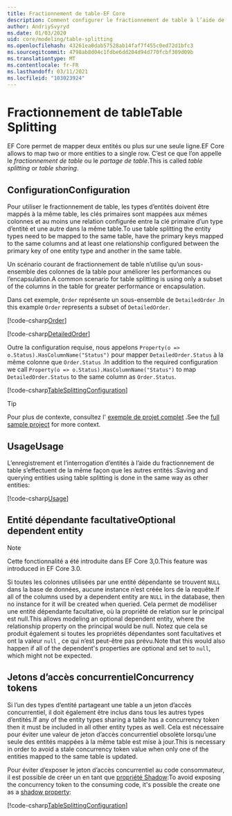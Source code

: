 ```yaml
---
title: Fractionnement de table-EF Core
description: Comment configurer le fractionnement de table à l’aide de Entity Framework Core
author: AndriySvyryd
ms.date: 01/03/2020
uid: core/modeling/table-splitting
ms.openlocfilehash: 43261ea0dab57528ab14faf7f455c0ed72d1bfc3
ms.sourcegitcommit: 4798ab8d04c1fdbe6dd204d94d770fcbf309d09b
ms.translationtype: MT
ms.contentlocale: fr-FR
ms.lasthandoff: 03/11/2021
ms.locfileid: "103023924"
---
```

# <a name="table-splitting"></a><span data-ttu-id="62b52-103">Fractionnement de table</span><span class="sxs-lookup"><span data-stu-id="62b52-103">Table Splitting</span></span>

<span data-ttu-id="62b52-104">EF Core permet de mapper deux entités ou plus sur une seule ligne.</span><span class="sxs-lookup"><span data-stu-id="62b52-104">EF Core allows to map two or more entities to a single row.</span></span> <span data-ttu-id="62b52-105">C’est ce que l’on appelle le _fractionnement de table_ ou le _partage de table_.</span><span class="sxs-lookup"><span data-stu-id="62b52-105">This is called _table splitting_ or _table sharing_.</span></span>

## <a name="configuration"></a><span data-ttu-id="62b52-106">Configuration</span><span class="sxs-lookup"><span data-stu-id="62b52-106">Configuration</span></span>

<span data-ttu-id="62b52-107">Pour utiliser le fractionnement de table, les types d’entités doivent être mappés à la même table, les clés primaires sont mappées aux mêmes colonnes et au moins une relation configurée entre la clé primaire d’un type d’entité et une autre dans la même table.</span><span class="sxs-lookup"><span data-stu-id="62b52-107">To use table splitting the entity types need to be mapped to the same table, have the primary keys mapped to the same columns and at least one relationship configured between the primary key of one entity type and another in the same table.</span></span>

<span data-ttu-id="62b52-108">Un scénario courant de fractionnement de table n’utilise qu’un sous-ensemble des colonnes de la table pour améliorer les performances ou l’encapsulation.</span><span class="sxs-lookup"><span data-stu-id="62b52-108">A common scenario for table splitting is using only a subset of the columns in the table for greater performance or encapsulation.</span></span>

<span data-ttu-id="62b52-109">Dans cet exemple, `Order` représente un sous-ensemble de `DetailedOrder` .</span><span class="sxs-lookup"><span data-stu-id="62b52-109">In this example `Order` represents a subset of `DetailedOrder`.</span></span>

[!code-csharp[Order](../../../samples/core/Modeling/TableSplitting/Order.cs?name=Order)]

[!code-csharp[DetailedOrder](../../../samples/core/Modeling/TableSplitting/DetailedOrder.cs?name=DetailedOrder)]

<span data-ttu-id="62b52-110">Outre la configuration requise, nous appelons `Property(o => o.Status).HasColumnName("Status")` pour mapper `DetailedOrder.Status` à la même colonne que `Order.Status` .</span><span class="sxs-lookup"><span data-stu-id="62b52-110">In addition to the required configuration we call `Property(o => o.Status).HasColumnName("Status")` to map `DetailedOrder.Status` to the same column as `Order.Status`.</span></span>

[!code-csharp[TableSplittingConfiguration](../../../samples/core/Modeling/TableSplitting/TableSplittingContext.cs?name=TableSplitting)]

> [!TIP]
> <span data-ttu-id="62b52-111">Pour plus de contexte, consultez l' [exemple de projet complet](https://github.com/dotnet/EntityFramework.Docs/tree/main/samples/core/Modeling/TableSplitting) .</span><span class="sxs-lookup"><span data-stu-id="62b52-111">See the [full sample project](https://github.com/dotnet/EntityFramework.Docs/tree/main/samples/core/Modeling/TableSplitting) for more context.</span></span>

## <a name="usage"></a><span data-ttu-id="62b52-112">Usage</span><span class="sxs-lookup"><span data-stu-id="62b52-112">Usage</span></span>

<span data-ttu-id="62b52-113">L’enregistrement et l’interrogation d’entités à l’aide du fractionnement de table s’effectuent de la même façon que les autres entités :</span><span class="sxs-lookup"><span data-stu-id="62b52-113">Saving and querying entities using table splitting is done in the same way as other entities:</span></span>

[!code-csharp[Usage](../../../samples/core/Modeling/TableSplitting/Program.cs?name=Usage)]

## <a name="optional-dependent-entity"></a><span data-ttu-id="62b52-114">Entité dépendante facultative</span><span class="sxs-lookup"><span data-stu-id="62b52-114">Optional dependent entity</span></span>

> [!NOTE]
> <span data-ttu-id="62b52-115">Cette fonctionnalité a été introduite dans EF Core 3,0.</span><span class="sxs-lookup"><span data-stu-id="62b52-115">This feature was introduced in EF Core 3.0.</span></span>

<span data-ttu-id="62b52-116">Si toutes les colonnes utilisées par une entité dépendante se trouvent `NULL` dans la base de données, aucune instance n’est créée lors de la requête.</span><span class="sxs-lookup"><span data-stu-id="62b52-116">If all of the columns used by a dependent entity are `NULL` in the database, then no instance for it will be created when queried.</span></span> <span data-ttu-id="62b52-117">Cela permet de modéliser une entité dépendante facultative, où la propriété de relation sur le principal est null.</span><span class="sxs-lookup"><span data-stu-id="62b52-117">This allows modeling an optional dependent entity, where the relationship property on the principal would be null.</span></span> <span data-ttu-id="62b52-118">Notez que cela se produit également si toutes les propriétés dépendantes sont facultatives et ont la valeur `null` , ce qui n’est peut-être pas prévu.</span><span class="sxs-lookup"><span data-stu-id="62b52-118">Note that this would also happen if all of the dependent's properties are optional and set to `null`, which might not be expected.</span></span>

## <a name="concurrency-tokens"></a><span data-ttu-id="62b52-119">Jetons d’accès concurrentiel</span><span class="sxs-lookup"><span data-stu-id="62b52-119">Concurrency tokens</span></span>

<span data-ttu-id="62b52-120">Si l’un des types d’entité partageant une table a un jeton d’accès concurrentiel, il doit également être inclus dans tous les autres types d’entités.</span><span class="sxs-lookup"><span data-stu-id="62b52-120">If any of the entity types sharing a table has a concurrency token then it must be included in all other entity types as well.</span></span> <span data-ttu-id="62b52-121">Cela est nécessaire pour éviter une valeur de jeton d’accès concurrentiel obsolète lorsqu’une seule des entités mappées à la même table est mise à jour.</span><span class="sxs-lookup"><span data-stu-id="62b52-121">This is necessary in order to avoid a stale concurrency token value when only one of the entities mapped to the same table is updated.</span></span>

<span data-ttu-id="62b52-122">Pour éviter d’exposer le jeton d’accès concurrentiel au code consommateur, il est possible de créer un en tant que [propriété Shadow](xref:core/modeling/shadow-properties):</span><span class="sxs-lookup"><span data-stu-id="62b52-122">To avoid exposing the concurrency token to the consuming code, it's possible the create one as a [shadow property](xref:core/modeling/shadow-properties):</span></span>

[!code-csharp[TableSplittingConfiguration](../../../samples/core/Modeling/TableSplitting/TableSplittingContext.cs?name=ConcurrencyToken&highlight=2)]
